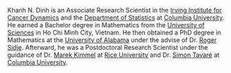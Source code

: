 Khanh N. Dinh is an Associate Research Scientist in the [Irving Institute for Cancer Dynamics](https://cancerdynamics.columbia.edu) and the [Department of Statistics](https://stat.columbia.edu) at [Columbia University](https://www.columbia.edu).
He earned a Bachelor degree in Mathematics from the [University of Sciences](https://www.math.hcmus.edu.vn/en/) in Ho Chi Minh City, Vietnam. He then obtained a PhD degree in Mathematics at the [University of Alabama](https://math.ua.edu) under the advise of Dr. [Roger Sidje](https://math.ua.edu/people/roger-b-sidje/). Afterward, he was a Postdoctoral Research Scientist under the guidance of Dr. [Marek Kimmel](https://profiles.rice.edu/faculty/marek-kimmel) at [Rice University](https://www.rice.edu) and Dr. [Simon Tavaré](https://tavarelab.cancerdynamics.columbia.edu) at [Columbia University](https://www.columbia.edu).
